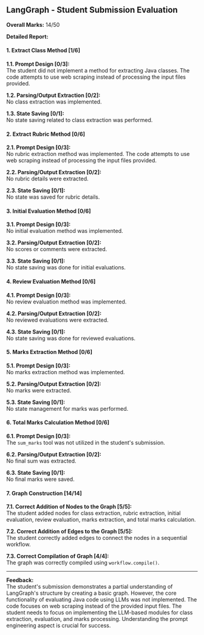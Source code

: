 ## LangGraph - Student Submission Evaluation

**Overall Marks:** 14/50

**Detailed Report:**

#### 1. Extract Class Method [1/6]
**1.1. Prompt Design [0/3]:**  
The student did not implement a method for extracting Java classes.  The code attempts to use web scraping instead of processing the input files provided.

**1.2. Parsing/Output Extraction [0/2]:**  
No class extraction was implemented.

**1.3. State Saving [0/1]:**  
No state saving related to class extraction was performed.

#### 2. Extract Rubric Method [0/6]
**2.1. Prompt Design [0/3]:**  
No rubric extraction method was implemented. The code attempts to use web scraping instead of processing the input files provided.

**2.2. Parsing/Output Extraction [0/2]:**  
No rubric details were extracted.

**2.3. State Saving [0/1]:**  
No state was saved for rubric details.

#### 3. Initial Evaluation Method [0/6]
**3.1. Prompt Design [0/3]:**  
No initial evaluation method was implemented.

**3.2. Parsing/Output Extraction [0/2]:**  
No scores or comments were extracted.

**3.3. State Saving [0/1]:**  
No state saving was done for initial evaluations.

#### 4. Review Evaluation Method [0/6]
**4.1. Prompt Design [0/3]:**  
No review evaluation method was implemented.

**4.2. Parsing/Output Extraction [0/2]:**  
No reviewed evaluations were extracted.

**4.3. State Saving [0/1]:**  
No state saving was done for reviewed evaluations.

#### 5. Marks Extraction Method [0/6]
**5.1. Prompt Design [0/3]:**  
No marks extraction method was implemented.

**5.2. Parsing/Output Extraction [0/2]:**  
No marks were extracted.

**5.3. State Saving [0/1]:**  
No state management for marks was performed.

#### 6. Total Marks Calculation Method [0/6]
**6.1. Prompt Design [0/3]:**  
The `sum_marks` tool was not utilized in the student's submission.

**6.2. Parsing/Output Extraction [0/2]:**  
No final sum was extracted.

**6.3. State Saving [0/1]:**  
No final marks were saved.

#### 7. Graph Construction [14/14]
**7.1. Correct Addition of Nodes to the Graph [5/5]:**  
The student added nodes for class extraction, rubric extraction, initial evaluation, review evaluation, marks extraction, and total marks calculation.

**7.2. Correct Addition of Edges to the Graph [5/5]:**  
The student correctly added edges to connect the nodes in a sequential workflow.

**7.3. Correct Compilation of Graph [4/4]:**  
The graph was correctly compiled using `workflow.compile()`.


---

**Feedback:**  
The student's submission demonstrates a partial understanding of LangGraph's structure by creating a basic graph. However, the core functionality of evaluating Java code using LLMs was not implemented.  The code focuses on web scraping instead of the provided input files.  The student needs to focus on implementing the LLM-based modules for class extraction, evaluation, and marks processing.  Understanding the prompt engineering aspect is crucial for success.
